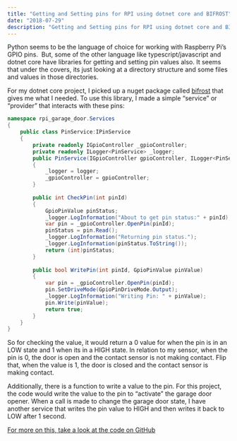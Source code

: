 ```yaml
---
title: "Getting and Setting pins for RPI using dotnet core and BIFROST"
date: "2018-07-29"
description: "Getting and Setting pins for RPI using dotnet core and BIFROST"
---
```


Python seems to be the language of choice for working with Raspberry Pi’s GPIO pins.  But, some of the other language like typescript/javascript and dotnet core have libraries for getting and setting pin values also. It seems that under the covers, its just looking at a directory structure and some files and values in those directories.

For my dotnet core project, I picked up a nuget package called [bifrost](https://github.com/jeremylindsayni/Bifrost) that gives me what I needed. To use this library, I made a simple “service” or “provider” that interacts with these pins:
```csharp
namespace rpi_garage_door.Services 
{ 
    public class PinService:IPinService 
    { 
        private readonly IGpioController _gpioController;
        private readonly ILogger<PinService> _logger;
        public PinService(IGpioController gpioController, ILogger<PinService> logger) 
        { 
            _logger = logger;
            _gpioController = gpioController;
        } 
        
        public int CheckPin(int pinId) 
        { 
            GpioPinValue pinStatus;
            _logger.LogInformation("About to get pin status:" + pinId);
            var pin = _gpioController.OpenPin(pinId);
            pinStatus = pin.Read();
            _logger.LogInformation("Returning pin status.");
            _logger.LogInformation(pinStatus.ToString());
            return (int)pinStatus; 
        } 
            
        public bool WritePin(int pinId, GpioPinValue pinValue) 
        { 
            var pin = _gpioController.OpenPin(pinId);
            pin.SetDriveMode(GpioPinDriveMode.Output);
            _logger.LogInformation("Writing Pin: " + pinValue);
            pin.Write(pinValue);
            return true;
        }
    } 
}
```
So for checking the value, it would return a 0 value for when the pin is in an LOW state and 1 when its in a HIGH state. In relation to my sensor, when the pin is 0, the door is open and the contact sensor is not making contact. Flip that, when the value is 1, the door is closed and the contact sensor is making contact.

Additionally, there is a function to write a value to the pin. For this project, the code would write the value to the pin to “activate” the garage door opener. When a call is made to change the garage door state, I have another service that writes the pin value to HIGH and then writes it back to LOW after 1 second.

[For more on this, take a look at the code on GitHub](https://github.com/cacodev/rpi-garage-door)
